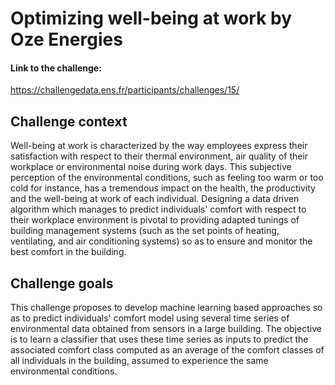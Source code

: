 
# Optimizing well-being at work by Oze Energies
#### Link to the challenge:

https://challengedata.ens.fr/participants/challenges/15/
## Challenge context  
Well-being at work is characterized by the way employees express their satisfaction with respect to their thermal environment, 
air quality of their workplace or environmental noise during work days. This subjective perception of the environmental conditions,
such as feeling too warm or too cold for instance, has a tremendous impact on the health, the productivity and the well-being at work
of each individual. Designing a data driven algorithm which manages to predict individuals' comfort with respect to their workplace 
environment is pivotal to providing adapted tunings of building management systems (such as the set points of heating, ventilating, 
and air conditioning systems) so as to ensure and monitor the best comfort in the building.

## Challenge goals

This challenge proposes to develop machine learning based approaches so as to predict individuals' comfort model using several time series of environmental data obtained from sensors in a large building. The objective is to learn a classifier that uses these time series as inputs to predict the associated comfort class computed as an average of the comfort classes of all individuals in the building, assumed to experience the same environmental conditions.
